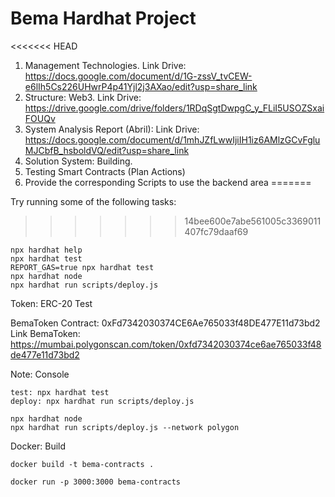 # Bema Hardhat Project
<<<<<<< HEAD

1. Management Technologies.
    Link Drive: https://docs.google.com/document/d/1G-zssV_tvCEW-e6lIh5Cs226UHwrP4p41Yjl2j3AXao/edit?usp=share_link
2. Structure: Web3.
    Link Drive: https://drive.google.com/drive/folders/1RDqSgtDwpgC_y_FLiI5USOZSxaiFOUQv
3. System Analysis Report (Abril):
    Link Drive: https://docs.google.com/document/d/1mhJZfLwwIjiIH1iz6AMlzGCvFgluMJCbfB_hsboldVQ/edit?usp=share_link
4. Solution System: Building.
5. Testing Smart Contracts (Plan Actions)
6. Provide the corresponding Scripts to use the backend area
=======



Try running some of the following tasks:
>>>>>>> 14bee600e7abe561005c3369011407fc79daaf69

```shell
npx hardhat help
npx hardhat test
REPORT_GAS=true npx hardhat test
npx hardhat node
npx hardhat run scripts/deploy.js
```
Token: ERC-20 Test

BemaToken Contract: 0xFd7342030374CE6Ae765033f48DE477E11d73bd2
Link BemaToken: https://mumbai.polygonscan.com/token/0xfd7342030374ce6ae765033f48de477e11d73bd2

Note: Console
```Compile: npx hardhat compile
test: npx hardhat test
deploy: npx hardhat run scripts/deploy.js

npx hardhat node
npx hardhat run scripts/deploy.js --network polygon

```

Docker: Build

```
docker build -t bema-contracts .

docker run -p 3000:3000 bema-contracts

```

